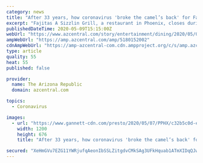 ```yaml
---
category: news
title: "After 33 years, how coronavirus 'broke the camel’s back' for Fajitas restaurant in Phoenix"
excerpt: "Fajitas A Sizzlin Grill, a restaurant in Phoenix, closes during the coronavirus pandemic after more than 30 years serving a menu of Tex-Mex cuisine."
publishedDateTime: 2020-05-09T15:15:00Z
webUrl: "https://www.azcentral.com/story/entertainment/dining/2020/05/09/fajitas-tex-mex-resturant-phoenix-closes-after-nearly-34-years/5180152002/"
ampWebUrl: "https://amp.azcentral.com/amp/5180152002"
cdnAmpWebUrl: "https://amp-azcentral-com.cdn.ampproject.org/c/s/amp.azcentral.com/amp/5180152002"
type: article
quality: 55
heat: 55
published: false

provider:
  name: The Arizona Republic
  domain: azcentral.com

topics:
  - Coronavirus

images:
  - url: "https://www.gannett-cdn.com/presto/2020/05/07/PPHX/c32b5c0d-e7ab-45f4-9b45-7d8b1c05ddac-o.jpg?auto=webp&crop=476,268,x0,y131&format=pjpg&width=1200"
    width: 1200
    height: 676
    title: "After 33 years, how coronavirus 'broke the camel’s back' for Fajitas restaurant in Phoenix"

secured: "XeHmGVu7EZG11YWRjufqAeonIbSSLZitgdvCMkSAg3UFkHquab1ATmXIDqQJwqW0IkeMPx7HFv3TIJEiqWGKGXqo0WjHwkZ3KSWbR53BlgR+8qEZa0pbjQGXzk7YmnyM59bJazIwRyoHOYa1FFsOTmj7M/swFmojaIZWKGGy/WNP3nSnWpnWjD7bya7rGcmXSEttpHsYmB6JAVTVwcu7bmfvFBN+rQ9Xy94IK6X6d6x8TKJJvoosctyTjvewJDC+ZyQ6gz5WNzy4xS6nWyD+1vDqrnnrjzOux9b2wf91p2XqKY35K+nnPwtPvGE6OVEIyS8EU9PW2AJZ4as+/esMIzp8QsK3bzbdbRhH+EyVBPw4DmmYOAQulM7Qvqe8Q/wtbmw3O7HO6P0OoIbs/x06V1PIR9g9Sep+8MfRAjQwwuuRpH4OazpYDES33S2UxxwIMAq9yxZGhVAIkhh1ORmToGTQqbb7r6H8yafnPyPC2IQ=;gqgBEmhkCFbee7Jr0LhsFA=="
---
```


